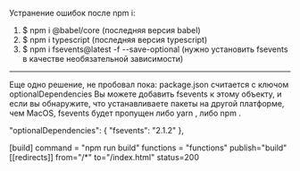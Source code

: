 Устранение ошибок после npm i:

1. $ npm i @babel/core (последняя версия babel)
2. $ npm i typescript (последняя версия typescript)
3. $ npm i fsevents@latest -f --save-optional (нужно установить fsevents в
   качестве необязательной зависимости)

---

Еще одно решение, не пробовал пока: package.json считается с ключом
optionalDependencies Вы можете добавить fsevents к этому объекту, и если вы
обнаружите, что устанавливаете пакеты на другой платформе, чем MacOS, fsevents
будет пропущен либо yarn , либо npm .

"optionalDependencies": { "fsevents": "2.1.2" },

[build] command = "npm run build" functions = "functions" publish="build"
[[redirects]] from="/\*" to="/index.html" status=200
